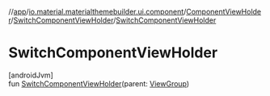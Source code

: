 //[app](../../../../index.md)/[io.material.materialthemebuilder.ui.component](../../index.md)/[ComponentViewHolder](../index.md)/[SwitchComponentViewHolder](index.md)/[SwitchComponentViewHolder](-switch-component-view-holder.md)

# SwitchComponentViewHolder

[androidJvm]\
fun [SwitchComponentViewHolder](-switch-component-view-holder.md)(parent: [ViewGroup](https://developer.android.com/reference/kotlin/android/view/ViewGroup.html))
